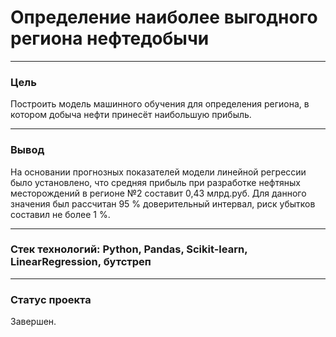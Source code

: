 # Определение наиболее выгодного региона нефтедобычи
--------------------------------------------------------------------------------------------------------------------------------
### Цель

Построить модель машинного обучения для определения региона, в котором добыча нефти принесёт наибольшую прибыль.

--------------------------------------------------------------------------------------------------------------------------------
### Вывод


На основании прогнозных показателей модели линейной регрессии было установлено, что средняя прибыль при разработке нефтяных месторождений в регионе №2 составит 0,43 млрд.руб. Для данного значения был рассчитан 95 % доверительный интервал, риск убытков составил не более 1 %.

--------------------------------------------------------------------------------------------------------------------------------
### Стек технологий: Python, Pandas, Scikit-learn, LinearRegression, бутстреп
--------------------------------------------------------------------------------------------------------------------------------
### Статус проекта

Завершен.


